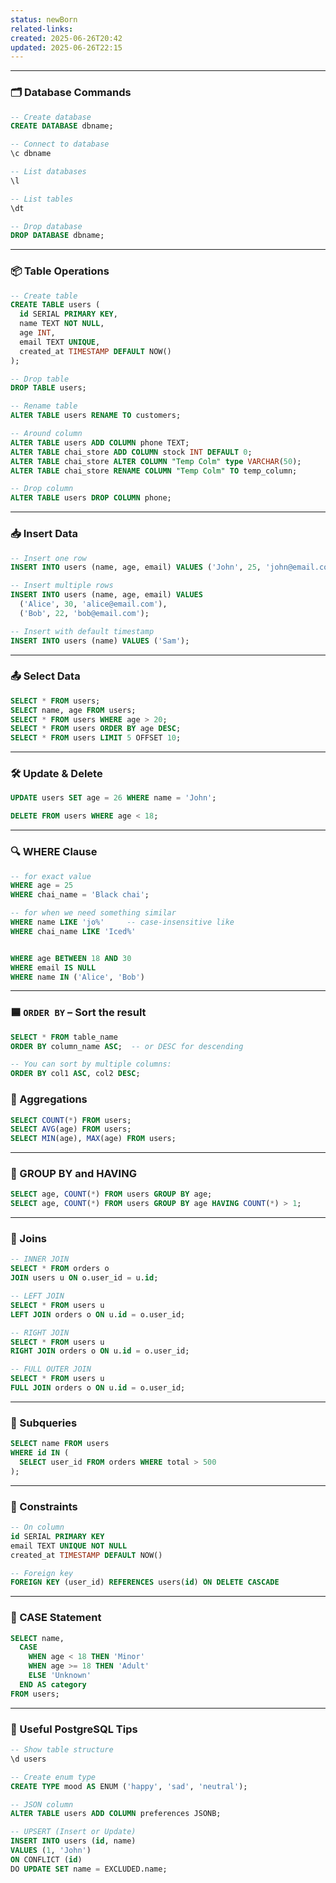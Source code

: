 ```yaml
---
status: newBorn
related-links: 
created: 2025-06-26T20:42
updated: 2025-06-26T22:15
---
```

---

### 🗂️ Database Commands

```sql
-- Create database
CREATE DATABASE dbname;

-- Connect to database
\c dbname

-- List databases
\l

-- List tables
\dt

-- Drop database
DROP DATABASE dbname;
```

---

### 📦 Table Operations

```sql
-- Create table
CREATE TABLE users (
  id SERIAL PRIMARY KEY,
  name TEXT NOT NULL,
  age INT,
  email TEXT UNIQUE,
  created_at TIMESTAMP DEFAULT NOW()
);

-- Drop table
DROP TABLE users;

-- Rename table
ALTER TABLE users RENAME TO customers;

-- Around column
ALTER TABLE users ADD COLUMN phone TEXT;
ALTER TABLE chai_store ADD COLUMN stock INT DEFAULT 0;
ALTER TABLE chai_store ALTER COLUMN "Temp Colm" type VARCHAR(50);
ALTER TABLE chai_store RENAME COLUMN "Temp Colm" TO temp_column;

-- Drop column
ALTER TABLE users DROP COLUMN phone;
```

---

### 📥 Insert Data

```sql
-- Insert one row
INSERT INTO users (name, age, email) VALUES ('John', 25, 'john@email.com');

-- Insert multiple rows
INSERT INTO users (name, age, email) VALUES
  ('Alice', 30, 'alice@email.com'),
  ('Bob', 22, 'bob@email.com');

-- Insert with default timestamp
INSERT INTO users (name) VALUES ('Sam');
```

---

### 📤 Select Data

```sql
SELECT * FROM users;
SELECT name, age FROM users;
SELECT * FROM users WHERE age > 20;
SELECT * FROM users ORDER BY age DESC;
SELECT * FROM users LIMIT 5 OFFSET 10;
```

---

### 🛠️ Update & Delete

```sql
UPDATE users SET age = 26 WHERE name = 'John';

DELETE FROM users WHERE age < 18;
```

---

### 🔍 WHERE Clause

```sql
-- for exact value
WHERE age = 25
WHERE chai_name = 'Black chai';

-- for when we need something similar
WHERE name LIKE 'jo%'     -- case-insensitive like
WHERE chai_name LIKE 'Iced%'


WHERE age BETWEEN 18 AND 30
WHERE email IS NULL
WHERE name IN ('Alice', 'Bob')
```

---

### 🟦 `ORDER BY` – Sort the result

```sql
SELECT * FROM table_name
ORDER BY column_name ASC;  -- or DESC for descending

-- You can sort by multiple columns:
ORDER BY col1 ASC, col2 DESC;
```

### 🔢 Aggregations

```sql
SELECT COUNT(*) FROM users;
SELECT AVG(age) FROM users;
SELECT MIN(age), MAX(age) FROM users;
```

---

### 👥 GROUP BY and HAVING

```sql
SELECT age, COUNT(*) FROM users GROUP BY age;
SELECT age, COUNT(*) FROM users GROUP BY age HAVING COUNT(*) > 1;
```

---

### 🔗 Joins

```sql
-- INNER JOIN
SELECT * FROM orders o
JOIN users u ON o.user_id = u.id;

-- LEFT JOIN
SELECT * FROM users u
LEFT JOIN orders o ON u.id = o.user_id;

-- RIGHT JOIN
SELECT * FROM users u
RIGHT JOIN orders o ON u.id = o.user_id;

-- FULL OUTER JOIN
SELECT * FROM users u
FULL JOIN orders o ON u.id = o.user_id;
```

---

### 🧠 Subqueries

```sql
SELECT name FROM users
WHERE id IN (
  SELECT user_id FROM orders WHERE total > 500
);
```

---

### 📎 Constraints

```sql
-- On column
id SERIAL PRIMARY KEY
email TEXT UNIQUE NOT NULL
created_at TIMESTAMP DEFAULT NOW()

-- Foreign key
FOREIGN KEY (user_id) REFERENCES users(id) ON DELETE CASCADE
```

---

### 🧮 CASE Statement

```sql
SELECT name,
  CASE
    WHEN age < 18 THEN 'Minor'
    WHEN age >= 18 THEN 'Adult'
    ELSE 'Unknown'
  END AS category
FROM users;
```

---

### 🧰 Useful PostgreSQL Tips

```sql
-- Show table structure
\d users

-- Create enum type
CREATE TYPE mood AS ENUM ('happy', 'sad', 'neutral');

-- JSON column
ALTER TABLE users ADD COLUMN preferences JSONB;

-- UPSERT (Insert or Update)
INSERT INTO users (id, name)
VALUES (1, 'John')
ON CONFLICT (id)
DO UPDATE SET name = EXCLUDED.name;
```
